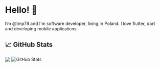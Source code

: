 # Hello! 👋
I’m @tmp78 and I'm software developer, living in Poland.
I love flutter, dart and developing mobile applications.
## &#x1f4c8; GitHub Stats
<img align="center" src="https://github-readme-stats.vercel.app/api/top-langs/?username=tmp78&tex&title_color=ffffff&text_color=c9cacc&icon_color=2bbc8a&bg_color=1d1f21&langs_count=3" />
<img align="center" src="https://github-readme-stats.vercel.app/api?username=tmp78&show_icons=true&line_height=27&count_private=true&title_color=ffffff&text_color=c9cacc&icon_color=2bbc8a&bg_color=1d1f21" alt="GitHub Stats" />
